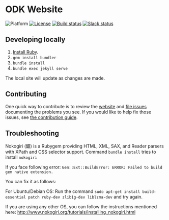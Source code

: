 # ODK Website

![Platform](https://img.shields.io/badge/platform-Jekyll-blue.svg) [![License](https://img.shields.io/badge/license-CC%20BY%204.0-blue.svg)](https://creativecommons.org/licenses/by/4.0/) [![Build status](https://circleci.com/gh/opendatakit/website.svg?style=shield&circle-token=:circle-token)](https://circleci.com/gh/opendatakit/website/) [![Slack status](http://slack.opendatakit.org/badge.svg)](http://slack.opendatakit.org/)

## Developing locally
1. [Install Ruby](https://www.ruby-lang.org/en/documentation/installation/). 
1. `gem install bundler`
1. `bundle install`
1. `bundle exec jekyll serve`

The local site will update as changes are made.

## Contributing

One quick way to contribute is to review the [website](https://opendatakit.org) and [file issues](https://github.com/opendatakit/website/issues) documenting the problems you see. If you would like to help fix those issues, see [the contribution guide](CONTRIBUTING.md).

## Troubleshooting

Nokogiri (鋸) is a Rubygem providing HTML, XML, SAX, and Reader parsers with XPath and CSS selector support.
Command `bundle install` tries to install `nokogiri`

If you face following error:
	`Gem::Ext::BuildError: ERROR: Failed to build gem native extension.`

You can fix it as follows:

For Ubuntu/Debian OS:
Run the command `sudo apt-get install build-essential patch ruby-dev zlib1g-dev liblzma-dev` and try again.

If you are using any other OS, you can follow the instructions mentioned here:
http://www.nokogiri.org/tutorials/installing_nokogiri.html
